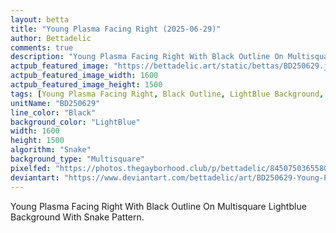 ```yaml
---
layout: betta
title: "Young Plasma Facing Right (2025-06-29)"
author: Bettadelic
comments: true
description: "Young Plasma Facing Right With Black Outline On Multisquare Lightblue Background With Snake Pattern."
actpub_featured_image: "https://bettadelic.art/static/bettas/BD250629.jpg"
actpub_featured_image_width: 1600
actpub_featured_image_height: 1500
tags: [Young Plasma Facing Right, Black Outline, LightBlue Background, Multisquare Background Pattern, Snake Pattern, June 2025]
unitName: "BD250629"
line_color: "Black"
background_color: "LightBlue"
width: 1600
height: 1500
algorithm: "Snake"
background_type: "Multisquare"
pixelfed: "https://photos.thegayborhood.club/p/bettadelic/845075036558075363"
deviantart: "https://www.deviantart.com/bettadelic/art/BD250629-Young-Plasma-Facing-Right-2025-06-29-1212544949"
---
```


Young Plasma Facing Right With Black Outline On Multisquare Lightblue Background With Snake Pattern.
